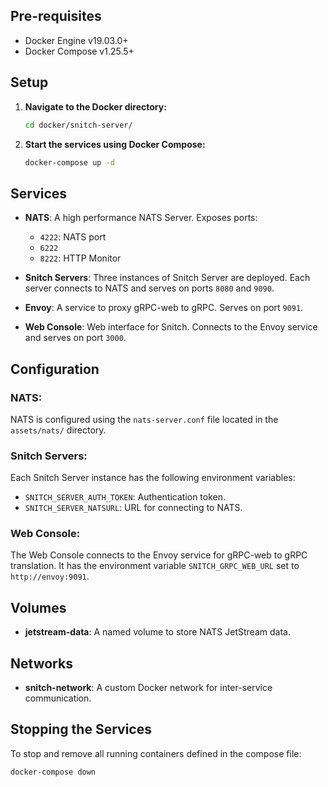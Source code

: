 ## Pre-requisites

- Docker Engine v19.03.0+
- Docker Compose v1.25.5+

## Setup

1. **Navigate to the Docker directory:**
   ```bash
   cd docker/snitch-server/
   ```

2. **Start the services using Docker Compose:**
   ```bash
   docker-compose up -d
   ```

## Services

- **NATS**: A high performance NATS Server. Exposes ports:
  - `4222`: NATS port
  - `6222`
  - `8222`: HTTP Monitor

- **Snitch Servers**: Three instances of Snitch Server are deployed. Each server connects to NATS and serves on ports `8080` and `9090`.

- **Envoy**: A service to proxy gRPC-web to gRPC. Serves on port `9091`.

- **Web Console**: Web interface for Snitch. Connects to the Envoy service and serves on port `3000`.

## Configuration

### NATS:

NATS is configured using the `nats-server.conf` file located in the `assets/nats/` directory.

### Snitch Servers:

Each Snitch Server instance has the following environment variables:

- `SNITCH_SERVER_AUTH_TOKEN`: Authentication token.
- `SNITCH_SERVER_NATSURL`: URL for connecting to NATS.

### Web Console:

The Web Console connects to the Envoy service for gRPC-web to gRPC translation. It has the environment variable `SNITCH_GRPC_WEB_URL` set to `http://envoy:9091`.

## Volumes

- **jetstream-data**: A named volume to store NATS JetStream data.

## Networks

- **snitch-network**: A custom Docker network for inter-service communication.

## Stopping the Services

To stop and remove all running containers defined in the compose file:

```bash
docker-compose down
```
